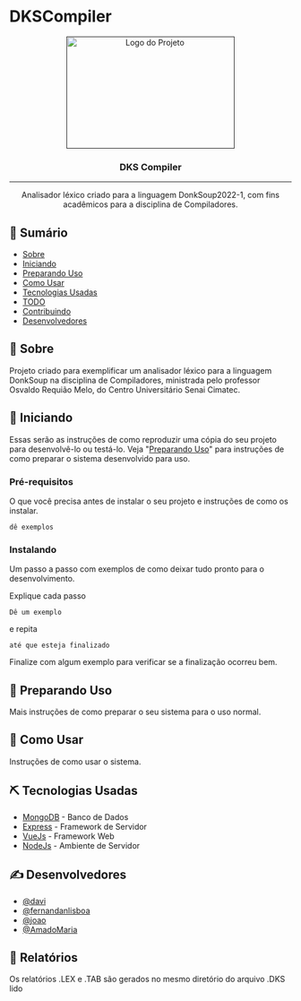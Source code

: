 # DKSCompiler


<p align="center">
  <a href="" rel="noopener">
  <img width=300px height=200px src="./imagens/logo.png" alt="Logo do Projeto"></a>
</p>

<h3 align="center">DKS Compiler</h3>

---

<p align="center"> Analisador léxico criado para a linguagem DonkSoup2022-1, com fins acadêmicos para a disciplina de Compiladores. 
    <br>
</p>

## 📝 Sumário

- [Sobre](#sobre)
- [Iniciando](#inicio)
- [Preparando Uso](#preparando)
- [Como Usar](#como-usar)
- [Tecnologias Usadas](#tecnologias-usadas)
- [TODO](./TODO.md)
- [Contribuindo](./CONTRIBUTING.md)
- [Desenvolvedores](#desenvolvedores)

## 🧐 Sobre <a name = "sobre"></a>

Projeto criado para exemplificar um analisador léxico para a linguagem DonkSoup na disciplina de Compiladores, ministrada pelo professor Osvaldo Requião Melo, do Centro Universitário Senai Cimatec.

## 🏁 Iniciando <a name = "inicio"></a>

Essas serão as instruções de como reproduzir uma cópia do seu projeto para desenvolvê-lo ou testá-lo. Veja "[Preparando Uso](#preparando)" para instruções de como preparar o sistema desenvolvido para uso.

### Pré-requisitos

O que você precisa antes de instalar o seu projeto e instruções de como os instalar.

```
dê exemplos
```

### Instalando

Um passo a passo com exemplos de como deixar tudo pronto para o desenvolvimento.

Explique cada passo

```
Dê um exemplo
```

e repita

```
até que esteja finalizado
```

Finalize com algum exemplo para verificar se a finalização ocorreu bem.

## 🚀 Preparando Uso <a name = "preparando"></a>

Mais instruções de como preparar o seu sistema para o uso normal.

## 🎈 Como Usar <a name="como-usar"></a>

Instruções de como usar o sistema.

## ⛏️ Tecnologias Usadas <a name = "tecnologias-usadas"></a>

- [MongoDB](https://www.mongodb.com/) - Banco de Dados
- [Express](https://expressjs.com/) - Framework de Servidor
- [VueJs](https://vuejs.org/) - Framework Web
- [NodeJs](https://nodejs.org/en/) - Ambiente de Servidor

## ✍️ Desenvolvedores <a name = "desenvolvedores"></a>

- [@davi](https://github.com/seu-username)
- [@fernandanlisboa](https://github.com/fernandanlisboa)
- [@joao](https://github.com/Joao)
- [@AmadoMaria](https://github.com/AmadoMaria)

## 📝 Relatórios
Os relatórios .LEX e .TAB são gerados no mesmo diretório do arquivo .DKS lido
